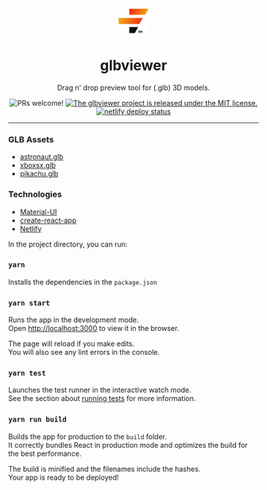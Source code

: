 <p align="center">
  <img src="./f-sharp-light.svg" alt="fues us logo" height="55px" />
</p> 
<h1 align="center">
  glbviewer
</h1>
<p align="center">
  Drag n' drop preview tool for (.glb) 3D models.
</p>

<p align="center">
  <img src="https://img.shields.io/badge/PRs-welcome-brightgreen.svg" alt="PRs welcome!" />
  <a href="https://github.com/fuesorg/glbviewer/blob/master/LICENSE">
    <img src="https://img.shields.io/badge/license-MIT-blue.svg" alt="The glbviewer project is released under the MIT license." />
  </a>
   <a href="https://app.netlify.com/sites/glbviewer/deploys">
    <img src="https://api.netlify.com/api/v1/badges/8298d1fd-c378-405c-a00c-92a08fcb17c2/deploy-status" alt="netlify deploy status" />
  </a>
</p>

---

### GLB Assets

- [astronaut.glb](https://github.com/google/model-viewer)
- [xboxsx.glb](http://roestudios.co.uk/project/3d-pokemon-models/025-pikachu/)
- [pikachu.glb](http://roestudios.co.uk/project/3d-pokemon-models/025-pikachu/)

### Technologies

- [Material-UI](https://material-ui.com/)
- [create-react-app](https://reactjs.org/)
- [Netlify](https://www.netlify.com/)

In the project directory, you can run:

### `yarn`

Installs the dependencies in the `package.json`

### `yarn start`

Runs the app in the development mode.<br>
Open [http://localhost:3000](http://localhost:3000) to view it in the browser.

The page will reload if you make edits.<br>
You will also see any lint errors in the console.

### `yarn test`

Launches the test runner in the interactive watch mode.<br>
See the section about [running tests](https://facebook.github.io/create-react-app/docs/running-tests) for more information.

### `yarn run build`

Builds the app for production to the `build` folder.<br>
It correctly bundles React in production mode and optimizes the build for the best performance.

The build is minified and the filenames include the hashes.<br>
Your app is ready to be deployed!


